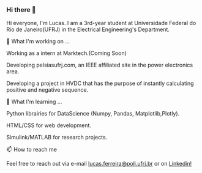 ### Hi there 👋

Hi everyone, I'm Lucas. I am a 3rd-year student at Universidade Federal do Rio de Janeiro(UFRJ) in the Electrical Engineering's Department.

🔭 What I'm working on ...

Working as a intern at Marktech.(Coming Soon)

Developing pelsiasufrj.com, an IEEE affiliated site in the power electronics area.

Developing a project in HVDC that has the purpose of instantly calculating positive and negative sequence.

🌱 What I'm learning ...

Python librairies for DataScience (Numpy, Pandas, Matplotlib,Plotly).

HTML/CSS for web development.

Simulink/MATLAB for research projects.

📫 How to reach me

Feel free to reach out via e-mail lucas.ferreira@poli.ufrj.br or on <a href = "https://www.linkedin.com/in/lucas-de-souza-ferreira">Linkedin!




